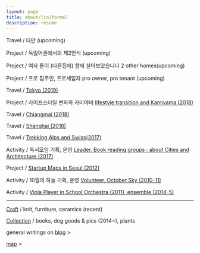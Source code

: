 ```yaml
---
layout: page
title: about/(in)formal
description: resume.
---
```



Travel / 대만 (upcoming)


Project / 독일어권에서의 제2안식 (upcoming)


Project / 여자 둘이 (다른집에) 함께 살아보았습니다  2 other homes(upcoming)


Project / 프로 집주인, 프로세입자 pro owner, pro tenant (upcoming)


Travel / [Tokyo (2019)](/travel-tokyo)


Project / 라이프스타일 변화와 카미야마 [lifestyle transition and Kamiyama (2018)](/project-kamiyama)


Travel / [Chiangmai (2018)](/travel-chiangmai)


Travel / [Shanghai (2018)](/travel-shanghai)


Travel / [Trekking Alps and Swiss(2017)](/travel-swiss)


Activity / 독서모임 기획, 운영  [Leader, Book reading groups : about Cities and Architecture (2017)](
/activity-readinggroups)


Project / [Startup Maps in Seoul (2012)](/project-thesis)


Activity / 10월의 하늘 기획, 운영 [Volunteer, October Sky (2010-11)](/activity-octobersky)


Activity / [Viola Player in School Orchestra (2011), ensemble (2014-5)](/activity-viola)

-------------------------



[Craft](/category-craft) / knit, furniture, ceramics (recent)


[Collection](/category-collection) / books, dog goods & pics (2014~), plants


general writings on [blog](https://placenesss.tumblr.com/) >

[map]() >

